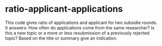 # ratio-applicant-applications
This code gives ratio of applications and applicant for two subsidie rounds. It answers: How often do applications come from the same researcher? Is this a new topic or a more or less resubmission of a previously rejected topic? Based on the title or summary give an indication.
